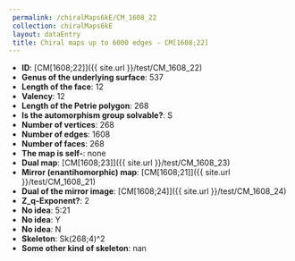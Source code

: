 ```yaml
--- 
 permalink: /chiralMaps6kE/CM_1608_22 
 collection: chiralMaps6kE
 layout: dataEntry
 title: Chiral maps up to 6000 edges - CM[1608;22]
---
```


- **ID**: [CM[1608;22]]({{ site.url }}/test/CM_1608_22)
- **Genus of the underlying surface**: 537
- **Length of the face**: 12
- **Valency**: 12
- **Length of the Petrie polygon**: 268
- **Is the automorphism group solvable?**: S
- **Number of vertices**: 268
- **Number of edges**: 1608
- **Number of faces**: 268
- **The map is self-**: none
- **Dual map**: [CM[1608;23]]({{ site.url }}/test/CM_1608_23)
- **Mirror (enantihomorphic) map**: [CM[1608;21]]({{ site.url }}/test/CM_1608_21)
- **Dual of the mirror image**: [CM[1608;24]]({{ site.url }}/test/CM_1608_24)
- **Z_q-Exponent?**: 2
- **No idea**:  5:21
- **No idea**: Y
- **No idea**: N
- **Skeleton**: Sk(268;4)^2
- **Some other kind of skeleton**: nan
